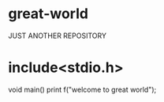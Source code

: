 # great-world
JUST ANOTHER REPOSITORY
# include<stdio.h>
void main()
print f("welcome to great world");
